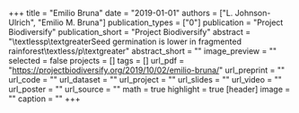 +++
title = "Emilio Bruna"
date = "2019-01-01"
authors = ["L. Johnson-Ulrich", "Emilio M. Bruna"]
publication_types = ["0"]
publication = "Project Biodiversify"
publication_short = "Project Biodiversify"
abstract = "\textlessp\textgreaterSeed germination is lower in fragmented rainforest\textless/p\textgreater"
abstract_short = ""
image_preview = ""
selected = false
projects = []
tags = []
url_pdf = "https://projectbiodiversify.org/2019/10/02/emilio-bruna/"
url_preprint = ""
url_code = ""
url_dataset = ""
url_project = ""
url_slides = ""
url_video = ""
url_poster = ""
url_source = ""
math = true
highlight = true
[header]
image = ""
caption = ""
+++
